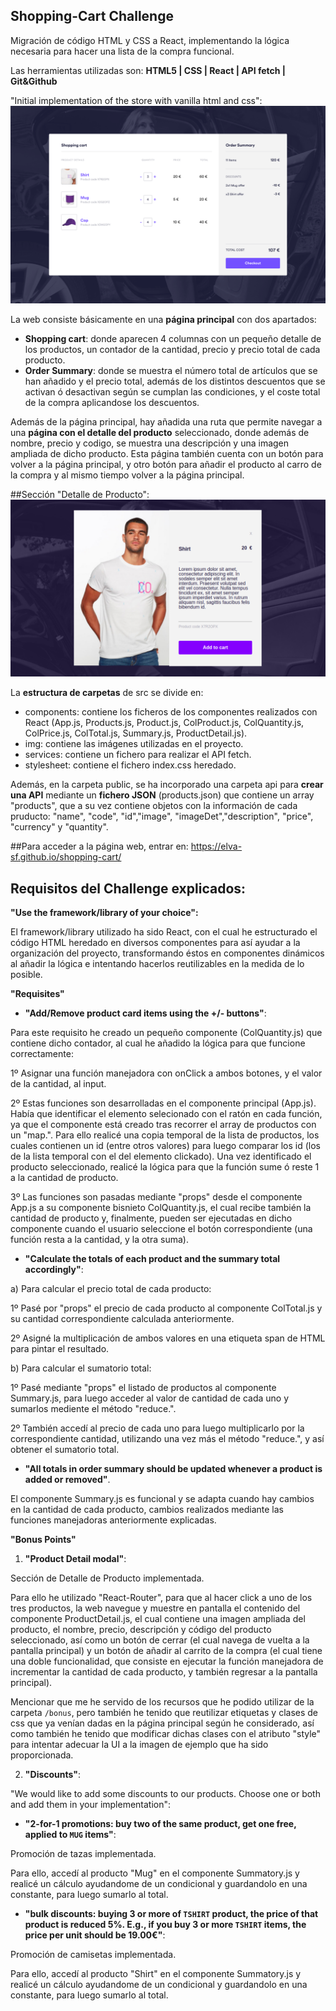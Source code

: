 ## Shopping-Cart Challenge

Migración de código HTML y CSS a React, implementando la lógica necesaria para hacer una lista de la compra funcional.

Las herramientas utilizadas son:
**HTML5 | CSS | React | API fetch | Git&Github**

"Initial implementation of the store with vanilla html and css":
![Example image](./example.png?raw=true)

La web consiste básicamente en una **página principal** con dos apartados:

- **Shopping cart**: donde aparecen 4 columnas con un pequeño detalle de los productos, un contador de la cantidad, precio y precio total de cada producto.
- **Order Summary**: donde se muestra el número total de artículos que se han añadido y el precio total, además de los distintos descuentos que se activan ó desactivan según se cumplan las condiciones, y el coste total de la compra aplicandose los descuentos.

Además de la página principal, hay añadida una ruta que permite navegar a una **página con el detalle del producto** seleccionado, donde además de nombre, precio y codigo, se muestra una descripción y una imagen ampliada de dicho producto.
Esta página también cuenta con un botón para volver a la página principal, y otro botón para añadir el producto al carro de la compra y al mismo tiempo volver a la página principal.

##Sección "Detalle de Producto":
![Maqueta ordenador](src/img/imgProductDetail.png)

La **estructura de carpetas** de src se divide en:

- components: contiene los ficheros de los componentes realizados con React (App.js, Products.js, Product.js, ColProduct.js, ColQuantity.js, ColPrice.js, ColTotal.js, Summary.js, ProductDetail.js).
- img: contiene las imágenes utilizadas en el proyecto.
- services: contiene un fichero para realizar el API fetch.
- stylesheet: contiene el fichero index.css heredado.

Además, en la carpeta public, se ha incorporado una carpeta api para **crear una API** mediante un **fichero JSON** (products.json) que contiene un array "products", que a su vez contiene objetos con la información de cada pruducto: "name", "code", "id","image", "imageDet","description", "price", "currency" y "quantity".

##Para acceder a la página web, entrar en: https://elva-sf.github.io/shopping-cart/

## Requisitos del Challenge explicados:

**"Use the framework/library of your choice":**

El framework/library utilizado ha sido React, con el cual he estructurado el código HTML heredado en diversos componentes para así ayudar a la organización del proyecto, transformando éstos en componentes dinámicos al añadir la lógica e intentando hacerlos reutilizables en la medida de lo posible.

**"Requisites"**

- **"Add/Remove product card items using the +/- buttons"**:

Para este requisito he creado un pequeño componente (ColQuantity.js) que contiene dicho contador, al cual he añadido la lógica para que funcione correctamente:

1º Asignar una función manejadora con onClick a ambos botones, y el valor de la cantidad, al input.

2º Estas funciones son desarrolladas en el componente principal (App.js).
Había que identificar el elemento selecionado con el ratón en cada función, ya que el componente está creado tras recorrer el array de productos con un "map.". Para ello realicé una copia temporal de la lista de productos, los cuales contienen un id (entre otros valores) para luego comparar los id (los de la lista temporal con el del elemento clickado).
Una vez identificado el producto seleccionado, realicé la lógica para que la función sume ó reste 1 a la cantidad de producto.

3º Las funciones son pasadas mediante "props" desde el componente App.js a su componente bisnieto ColQuantity.js, el cual recibe también la cantidad de producto y, finalmente, pueden ser ejecutadas en dicho componente cuando el usuario seleccione el botón correspondiente (una función resta a la cantidad, y la otra suma).

- **"Calculate the totals of each product and the summary total accordingly"**:

a) Para calcular el precio total de cada producto:

1º Pasé por "props" el precio de cada producto al componente ColTotal.js y su cantidad correspondiente calculada anteriormente.

2º Asigné la multiplicación de ambos valores en una etiqueta span de HTML para pintar el resultado.

b) Para calcular el sumatorio total:

1º Pasé mediante "props" el listado de productos al componente Summary.js, para luego acceder al valor de cantidad de cada uno y sumarlos mediente el método "reduce.".

2º También accedí al precio de cada uno para luego multiplicarlo por la correspondiente cantidad, utilizando una vez más el método "reduce.", y así obtener el sumatorio total.

- **"All totals in order summary should be updated whenever a product is added or removed"**.

El componente Summary.js es funcional y se adapta cuando hay cambios en la cantidad de cada producto, cambios realizados mediante las funciones manejadoras anteriormente explicadas.

**"Bonus Points"**

1. **"Product Detail modal"**:

Sección de Detalle de Producto implementada.

Para ello he utilizado "React-Router", para que al hacer click a uno de los tres productos, la web navegue y muestre en pantalla el contenido del componente ProductDetail.js, el cual contiene una imagen ampliada del producto, el nombre, precio, descripción y código del producto seleccionado, así como un botón de cerrar (el cual navega de vuelta a la pantalla principal) y un botón de añadir al carrito de la compra (el cual tiene una doble funcionalidad, que consiste en ejecutar la función manejadora de incrementar la cantidad de cada producto, y también regresar a la pantalla principal).

Mencionar que me he servido de los recursos que he podido utilizar de la carpeta `/bonus`, pero también he tenido que reutilizar etiquetas y clases de css que ya venían dadas en la página principal según he considerado, así como también he tenido que modificar dichas clases con el atributo "style" para intentar adecuar la UI a la imagen de ejemplo que ha sido proporcionada.

2. **"Discounts"**:

"We would like to add some discounts to our products. Choose one or both and add them in your implementation":

- **"2-for-1 promotions: buy two of the same product, get one free, applied to `MUG` items"**:

Promoción de tazas implementada.

Para ello, accedí al producto "Mug" en el componente Summatory.js y realicé un cálculo ayudandome de un condicional y guardandolo en una constante, para luego sumarlo al total.

- **"bulk discounts: buying 3 or more of `TSHIRT` product, the price of that product is reduced 5%. E.g., if you buy 3 or more `TSHIRT` items, the price per unit should be 19.00€"**:

Promoción de camisetas implementada.

Para ello, accedí al producto "Shirt" en el componente Summatory.js y realicé un cálculo ayudandome de un condicional y guardandolo en una constante, para luego sumarlo al total.
